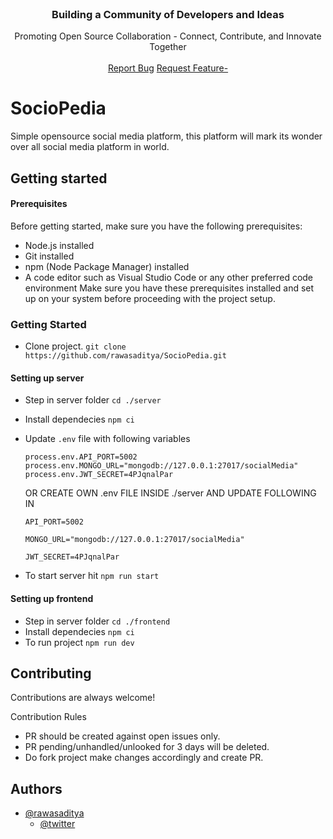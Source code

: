 
<br/>
<p align="center">
  <h3 align="center">Building a Community of Developers and Ideas</h3>

  <p align="center">
    Promoting Open Source Collaboration - Connect, Contribute, and Innovate Together
    <br/>
    <br/>
    <a href="https://github.com/rawasaditya/SocioPedia/issues">Report Bug</a>
    <a href="https://github.com/rawasaditya/SocioPedia/issues">Request Feature-</a>
  </p>
</p>

# SocioPedia

Simple opensource social media platform, this platform will mark its wonder over all social media platform in world.


## Getting started

#### Prerequisites
Before getting started, make sure you have the following prerequisites:

- Node.js installed
- Git installed
- npm (Node Package Manager) installed
 - A code editor such as Visual Studio Code or any other preferred code environment
Make sure you have these prerequisites installed and set up on your system before proceeding with the project setup.

### Getting Started
- Clone project.
    ```git clone https://github.com/rawasaditya/SocioPedia.git```
#### Setting up server
- Step in server folder ```cd ./server```
- Install dependecies ``` npm ci ```
- Update `.env` file with following variables

    ```process.env.API_PORT=5002```
    ```process.env.MONGO_URL="mongodb://127.0.0.1:27017/socialMedia"```
    ```process.env.JWT_SECRET=4PJqnalPar```

    OR CREATE OWN .env FILE INSIDE ./server AND UPDATE FOLLOWING IN 

    ```API_PORT=5002```

    ```MONGO_URL="mongodb://127.0.0.1:27017/socialMedia"```

    ```JWT_SECRET=4PJqnalPar```
- To start server hit ```npm run start```


#### Setting up frontend

- Step in server folder ```cd ./frontend```
- Install dependecies ``` npm ci ```
- To run project ```npm run dev```
## Contributing

Contributions are always welcome!

Contribution Rules
- PR should be created against open issues only.
- PR pending/unhandled/unlooked for 3 days will be deleted.
- Do fork project make changes accordingly and create PR.
## Authors

- [@rawasaditya](https://github.com/rawasaditya)
    -   [@twitter](https://twitter.com/rawas_aditya)

